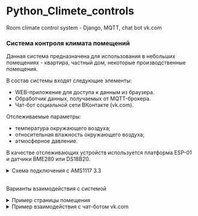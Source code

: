 # Python_Climete_controls
 Room climate control system - Django, MQTT, chat bot vk.com

### Система контроля климата помещений
Данная система предназначена для использования в небольших помещениях - квартира, частный дом, некоторые производственные помещения.

В состав системы входят следующие элементы:
 * WEB-приложение для доступа к данным из браузера.
 * Обработчик данных, получаемых от MQTT-брокера.
 * Чат-бот социальной сети ВКонтакте (vk.com).

Отслеживаемые параметры:
 - температура окружающего воздуха;
 - относительная влажность окружающего воздуха;
 - атмосферное давление.

В качестве отслеживающих устройств используется платформа ESP-01 и датчики BME280 или DS18B20.
<details><summary>Схема подключения с AMS1117 3.3</summary>
<img src="https://raw.githubusercontent.com/On-Luck/Python_Climete_controls/master/Climate_controls_system/ESP-01(S)/ESP-01%26BME280_схема.png">

<center><img src="https://raw.githubusercontent.com/On-Luck/Python_Climete_controls/master/Climate_controls_system/ESP-01(S)/ESP01%26DS18B20.png" width=250px></center>
</details>
&nbsp;

Варианты взаимодействия с системой
<details><summary>Пример страницы помещения</summary>
<img src="https://raw.githubusercontent.com/On-Luck/Python_Climete_controls/master/Climate_controls_system/room_example.png">
</details>
<details><summary>Пример взаимодействия с чат-ботом vk.com</summary>
Для взаимодействия с чат-ботом используются клавиатуры помещений и функций.

### Пример диалога
<center><img src="https://raw.githubusercontent.com/On-Luck/Python_Climete_controls/master/Climate_controls_system/vkbot/dialog_example.jpg" width=250x></center>

### Пример графиков
<center><img src="https://raw.githubusercontent.com/On-Luck/Python_Climete_controls/master/Climate_controls_system/vkbot/graphs_example.jpg"></center>

</details>
